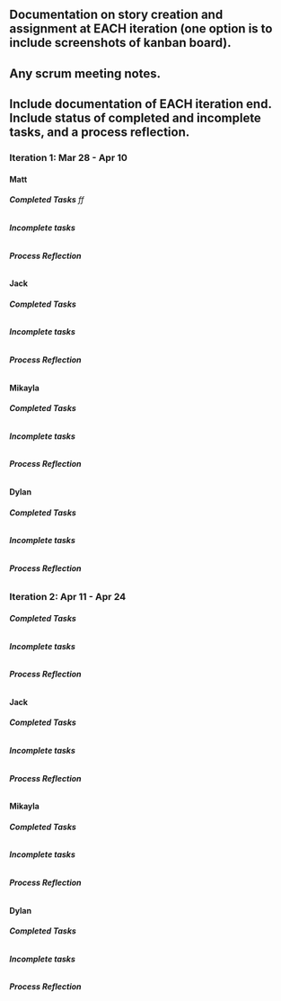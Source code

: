## Documentation on story creation and assignment at EACH iteration (one option is to include screenshots of kanban board).

## Any scrum meeting notes.

## Include documentation of EACH iteration end. Include status of completed and incomplete tasks, and a process reflection.

### Iteration 1: Mar 28 - Apr 10

#### Matt

###### **Completed Tasks** ff

###### **Incomplete tasks**

###### **Process Reflection**

#### Jack

###### **Completed Tasks**

###### **Incomplete tasks**

###### **Process Reflection**

#### Mikayla

###### **Completed Tasks**

###### **Incomplete tasks**

###### **Process Reflection**

#### Dylan

###### **Completed Tasks**

###### **Incomplete tasks**

###### **Process Reflection**

### Iteration 2: Apr 11 - Apr 24


###### **Completed Tasks**

###### **Incomplete tasks**

###### **Process Reflection**

#### Jack

###### **Completed Tasks**

###### **Incomplete tasks**

###### **Process Reflection**

#### Mikayla

###### **Completed Tasks**

###### **Incomplete tasks**

###### **Process Reflection**

#### Dylan

###### **Completed Tasks**

###### **Incomplete tasks**

###### **Process Reflection**
